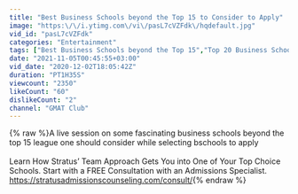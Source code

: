 ```yaml
---
title: "Best Business Schools beyond the Top 15 to Consider to Apply"
image: "https:\/\/i.ytimg.com\/vi\/pasL7cVZFdk\/hqdefault.jpg"
vid_id: "pasL7cVZFdk"
categories: "Entertainment"
tags: ["Best Business Schools beyond the Top 15","Top 20 Business Schools","Top 50 Business Schools"]
date: "2021-11-05T00:45:55+03:00"
vid_date: "2020-12-02T18:05:42Z"
duration: "PT1H35S"
viewcount: "2350"
likeCount: "60"
dislikeCount: "2"
channel: "GMAT Club"
---
```

{% raw %}A live session on some fascinating business schools beyond the top 15 league one should consider while selecting bschools to apply <br /><br />Learn How Stratus’ Team Approach Gets You into One of Your Top Choice Schools. Start with a FREE Consultation with an Admissions Specialist. <a rel="nofollow" target="blank" href="https://stratusadmissionscounseling.com/consult/">https://stratusadmissionscounseling.com/consult/</a>{% endraw %}
